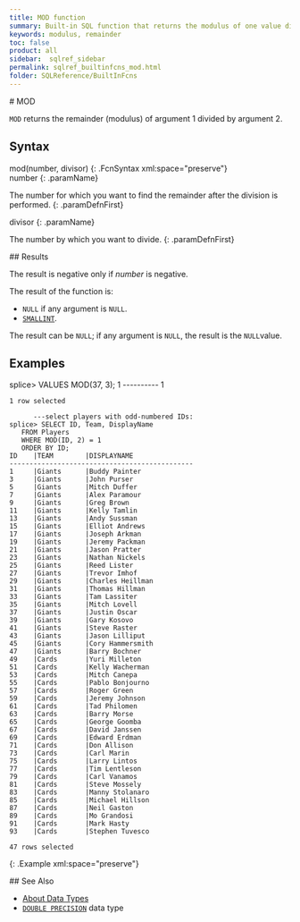 ```yaml
---
title: MOD function
summary: Built-in SQL function that returns the modulus of one value divided by another
keywords: modulus, remainder
toc: false
product: all
sidebar:  sqlref_sidebar
permalink: sqlref_builtinfcns_mod.html
folder: SQLReference/BuiltInFcns
---
```

<section>
<div class="TopicContent" data-swiftype-index="true" markdown="1">
# MOD

`MOD` returns the remainder (modulus) of argument 1 divided by argument
2.

## Syntax

<div class="fcnWrapperWide" markdown="1">
    mod(number, divisor)
{: .FcnSyntax xml:space="preserve"}

</div>
<div class="paramList" markdown="1">
number
{: .paramName}

The number for which you want to find the remainder after the division
is performed.
{: .paramDefnFirst}

divisor
{: .paramName}

The number by which you want to divide.
{: .paramDefnFirst}

</div>
## Results

The result is negative only if *number* is negative.

The result of the function is:

* `NULL` if any argument is `NULL`.
* [`SMALLINT`](sqlref_builtinfcns_smallint.html).

The result can be `NULL`; if any argument is `NULL`, the result is the
`NULL`value.

## Examples

<div class="preWrapper" markdown="1">
    splice> VALUES MOD(37, 3);
    1
    ----------
    1

    1 row selected

          ---select players with odd-numbered IDs:
    splice> SELECT ID, Team, DisplayName
       FROM Players
       WHERE MOD(ID, 2) = 1
       ORDER BY ID;
    ID    |TEAM        |DISPLAYNAME
    ----------------------------------------------
    1     |Giants      |Buddy Painter
    3     |Giants      |John Purser
    5     |Giants      |Mitch Duffer
    7     |Giants      |Alex Paramour
    9     |Giants      |Greg Brown
    11    |Giants      |Kelly Tamlin
    13    |Giants      |Andy Sussman
    15    |Giants      |Elliot Andrews
    17    |Giants      |Joseph Arkman
    19    |Giants      |Jeremy Packman
    21    |Giants      |Jason Pratter
    23    |Giants      |Nathan Nickels
    25    |Giants      |Reed Lister
    27    |Giants      |Trevor Imhof
    29    |Giants      |Charles Heillman
    31    |Giants      |Thomas Hillman
    33    |Giants      |Tam Lassiter
    35    |Giants      |Mitch Lovell
    37    |Giants      |Justin Oscar
    39    |Giants      |Gary Kosovo
    41    |Giants      |Steve Raster
    43    |Giants      |Jason Lilliput
    45    |Giants      |Cory Hammersmith
    47    |Giants      |Barry Bochner
    49    |Cards       |Yuri Milleton
    51    |Cards       |Kelly Wacherman
    53    |Cards       |Mitch Canepa
    55    |Cards       |Pablo Bonjourno
    57    |Cards       |Roger Green
    59    |Cards       |Jeremy Johnson
    61    |Cards       |Tad Philomen
    63    |Cards       |Barry Morse
    65    |Cards       |George Goomba
    67    |Cards       |David Janssen
    69    |Cards       |Edward Erdman
    71    |Cards       |Don Allison
    73    |Cards       |Carl Marin
    75    |Cards       |Larry Lintos
    77    |Cards       |Tim Lentleson
    79    |Cards       |Carl Vanamos
    81    |Cards       |Steve Mossely
    83    |Cards       |Manny Stolanaro
    85    |Cards       |Michael Hillson
    87    |Cards       |Neil Gaston
    89    |Cards       |Mo Grandosi
    91    |Cards       |Mark Hasty
    93    |Cards       |Stephen Tuvesco

    47 rows selected
{: .Example xml:space="preserve"}

</div>
## See Also

* [About Data Types](sqlref_datatypes_numerictypes.html)
* [`DOUBLE PRECISION`](sqlref_datatypes_doubleprecision.html) data type

</div>
</section>
